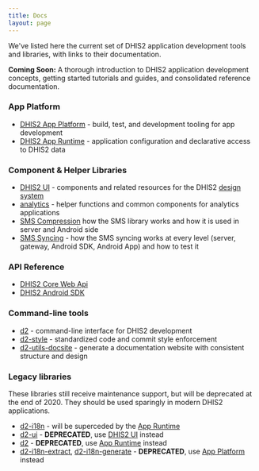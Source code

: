 ```yaml
---
title: Docs
layout: page
---
```


<article>
    <p>We've listed here the current set of DHIS2 application development tools and libraries, with links to their documentation.</p>
    <p><strong>Coming Soon:</strong>&nbsp;A thorough introduction to DHIS2 application development concepts, getting started tutorials and guides, and consolidated reference documentation.</p>
    <h3>App Platform</h3>
    <ul>
        <li><a href="https://platform.dhis2.nu">DHIS2 App Platform</a> - build, test, and development tooling for app development</li>
        <li><a href="https://runtime.dhis2.nu">DHIS2 App Runtime</a> - application configuration and declarative access to DHIS2 data</li>
    </ul>
    <h3>Component & Helper Libraries</h3>
    <ul>
        <li><a href="https://ui.dhis2.nu">DHIS2 UI</a> - components and related resources for the DHIS2 <a href="https://github.com/dhis2/design-system">design system</a></li>
        <li><a href="https://github.com/dhis2/analytics">analytics</a> - helper functions and common components for analytics applications</li>
        <li><a href="https://github.com/dhis2/dhis2-android-capture-app/blob/master/docs/src/commonmark/en/content/tech-guides/SMS-compression.md">SMS Compression</a> how the SMS library works and how it is used in server and Android side</li>
        <li><a href="https://github.com/dhis2/dhis2-android-capture-app/blob/master/docs/src/commonmark/en/content/tech-guides/SMS-Sync.md">SMS Syncing</a> - how the SMS syncing works at every level (server, gateway, Android SDK, Android App) and how to test it</li>
    </ul>
    <h3>API Reference</h3>
    <ul>
        <li><a href="https://docs.dhis2.org/2.34/en/dhis2_developer_manual/web-api.html">DHIS2 Core Web Api</a></li>
        <li><a href="https://docs.dhis2.org/2.34/en/dhis2_android_sdk_developer_guide/about-this-guide.html">DHIS2 Android SDK</a></li>
    </ul>
    <h3>Command-line tools</h3>
    <ul>
        <li><a href="https://cli.dhis2.nu">d2</a> - command-line interface for DHIS2 development</li>
        <li><a href="https://cli-style.dhis2.nu">d2-style</a> - standardized code and commit style enforcement</li>
        <li><a href="https://cli-utils-docsite.dhis2.nu">d2-utils-docsite</a> - generate a documentation website with consistent structure and design</li>
    </ul>
    <h3>Legacy libraries</h3>
    <p>These libraries still receive maintenance support, but will be deprecated at the end of 2020. They should be used sparingly in modern DHIS2 applications.</p>
    <ul>
        <li><a href="https://github.com/dhis2/d2-i18n">d2-i18n</a> - will be superceded by the <a href="https://runtime.dhis2.nu">App Runtime</a></li>
        <li><a href="https://github.com/dhis2/d2-ui">d2-ui</a> - <strong>DEPRECATED</strong>, use <a href="https://ui.dhis2.nu">DHIS2 UI</a> instead</li>
        <li><a href="https://github.com/dhis2/d2">d2</a> - <strong>DEPRECATED</strong>, use <a href="https://runtime.dhis2.nu">App Runtime</a> instead</li>
        <li><a href="https://github.com/dhis2/d2-i18n-extract">d2-i18n-extract</a>, <a href="https://github.com/dhis2/d2-i18n-generate">d2-i18n-generate</a> - <strong>DEPRECATED</strong>, use <a href="https://platform.dhis2.nu">App Platform</a> instead</li>
    </ul>

</article>
